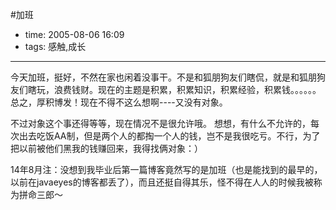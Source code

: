 #加班

- time: 2005-08-06 16:09
- tags: 感触,成长

---
今天加班，挺好，不然在家也闲着没事干。不是和狐朋狗友们瞎侃，就是和狐朋狗友们瞎玩，浪费钱财。现在的主题是积累，积累知识，积累经验，积累钱。。。。。。总之，厚积博发！现在不得不这么想啊----又没有对象。

不过对象这个事还得等等，现在情况不是很允许哦。
想想，有什么不允许的，每次出去吃饭AA制，但是两个人的都掏一个人的钱，岂不是我很吃亏。不行，为了把以前被他们黑我的钱赚回来，我得找俩对象：）

14年8月注：没想到我毕业后第一篇博客竟然写的是加班（也是能找到的最早的，以前在javaeyes的博客都丢了），而且还挺自得其乐，怪不得在人人的时候我被称为拼命三郎～
